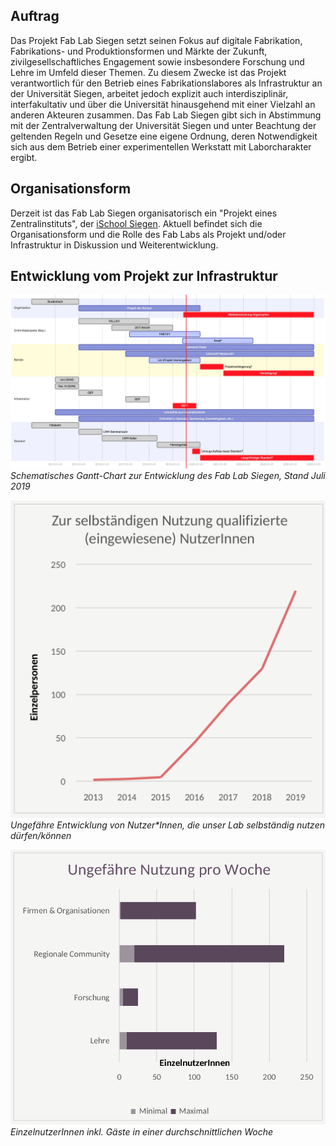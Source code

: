 ## Auftrag

Das Projekt Fab Lab Siegen setzt seinen Fokus auf digitale Fabrikation, Fabrikations- und Produktionsformen und Märkte der Zukunft, zivilgesellschaftliches Engagement sowie insbesondere Forschung und Lehre im Umfeld dieser Themen. Zu diesem Zwecke ist das Projekt verantwortlich für den Betrieb eines Fabrikationslabores als Infrastruktur an der Universität Siegen, arbeitet jedoch explizit auch interdisziplinär, interfakultativ und über die Universität hinausgehend mit einer Vielzahl an anderen Akteuren zusammen. Das Fab Lab Siegen gibt sich in Abstimmung mit der Zentralverwaltung der Universität Siegen und unter Beachtung der geltenden Regeln und Gesetze eine eigene Ordnung, deren Notwendigkeit sich aus dem Betrieb einer experimentellen Werkstatt mit Laborcharakter ergibt.

## Organisationsform 

Derzeit ist das Fab Lab Siegen organisatorisch ein "Projekt eines Zentralinstituts", der [iSchool Siegen](https://ischool-siegen.de). Aktuell befindet sich die Organisationsform und die Rolle des Fab Labs als Projekt und/oder Infrastruktur in Diskussion und Weiterentwicklung. 

## Entwicklung vom Projekt zur Infrastruktur

![](images/projektverlauf.jpg)
*Schematisches Gantt-Chart zur Entwicklung des Fab Lab Siegen, Stand Juli 2019*

![](images/nutzerzahlen.jpg)
*Ungefähre Entwicklung von Nutzer\*Innen, die unser Lab selbständig nutzen dürfen/können* 

![](images/nutzerzahlen2.jpg)
*EinzelnutzerInnen inkl. Gäste in einer durchschnittlichen Woche*